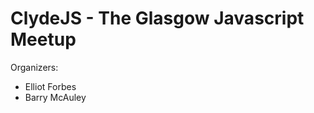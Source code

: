 ClydeJS - The Glasgow Javascript Meetup
=========================================

Organizers:

* Elliot Forbes
* Barry McAuley